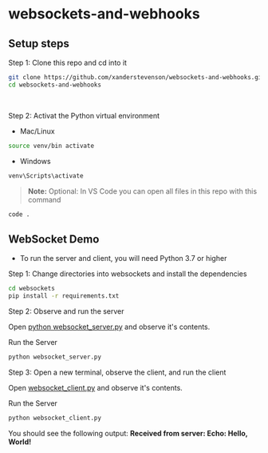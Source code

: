 # websockets-and-webhooks

## Setup steps

Step 1: Clone this repo and cd into it

```bash
git clone https://github.com/xanderstevenson/websockets-and-webhooks.git
cd websockets-and-webhooks
```
<br>

Step 2: Activat the Python virtual environment

- Mac/Linux
```bash
source venv/bin activate
```
- Windows
```bash
venv\Scripts\activate
```

> **Note:** Optional: In VS Code you can open all files in this repo with this command
```bash
code .
```


## WebSocket Demo


* To run the server and client, you will need Python 3.7 or higher

Step 1: Change directories into websockets and install the dependencies

```bash
cd websockets
pip install -r requirements.txt
```

Step 2: Observe and run the server

Open [python websocket_server.py](https://github.com/xanderstevenson/websockets-and-webhooks/blob/main/websockets/websocket_server.py) and observe it's contents. 

Run the Server

```bash
python websocket_server.py
```

Step 3: Open a new terminal, observe the client, and run the client

Open [websocket_client.py](https://github.com/xanderstevenson/websockets-and-webhooks/blob/main/websockets/websocket_client.py) and observe it's contents. 

Run the Server

```bash
python websocket_client.py
```

You should see the following output: **Received from server: Echo: Hello, World!**

